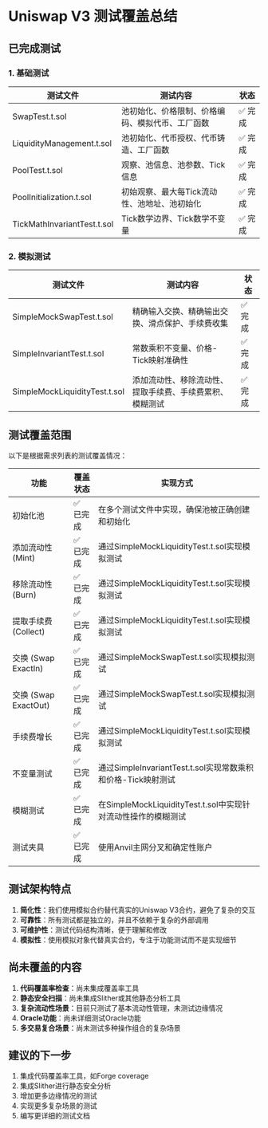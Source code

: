 # Uniswap V3 测试覆盖总结

## 已完成测试

### 1. 基础测试

| 测试文件 | 测试内容 | 状态 |
|--------|---------|------|
| SwapTest.t.sol | 池初始化、价格限制、价格编码、模拟代币、工厂函数 | ✅ 完成 |
| LiquidityManagement.t.sol | 池初始化、代币授权、代币铸造、工厂函数 | ✅ 完成 |
| PoolTest.t.sol | 观察、池信息、池参数、Tick信息 | ✅ 完成 |
| PoolInitialization.t.sol | 初始观察、最大每Tick流动性、池地址、池初始化 | ✅ 完成 |
| TickMathInvariantTest.t.sol | Tick数学边界、Tick数学不变量 | ✅ 完成 |

### 2. 模拟测试

| 测试文件 | 测试内容 | 状态 |
|--------|---------|------|
| SimpleMockSwapTest.t.sol | 精确输入交换、精确输出交换、滑点保护、手续费收集 | ✅ 完成 |
| SimpleInvariantTest.t.sol | 常数乘积不变量、价格-Tick映射准确性 | ✅ 完成 |
| SimpleMockLiquidityTest.t.sol | 添加流动性、移除流动性、提取手续费、手续费累积、模糊测试 | ✅ 完成 |

## 测试覆盖范围

以下是根据需求列表的测试覆盖情况：

| 功能 | 覆盖状态 | 实现方式 |
|-----|---------|---------|
| 初始化池 | ✅ 已完成 | 在多个测试文件中实现，确保池被正确创建和初始化 |
| 添加流动性 (Mint) | ✅ 已完成 | 通过SimpleMockLiquidityTest.t.sol实现模拟测试 |
| 移除流动性 (Burn) | ✅ 已完成 | 通过SimpleMockLiquidityTest.t.sol实现模拟测试 |
| 提取手续费 (Collect) | ✅ 已完成 | 通过SimpleMockLiquidityTest.t.sol实现模拟测试 |
| 交换 (Swap ExactIn) | ✅ 已完成 | 通过SimpleMockSwapTest.t.sol实现模拟测试 |
| 交换 (Swap ExactOut) | ✅ 已完成 | 通过SimpleMockSwapTest.t.sol实现模拟测试 |
| 手续费增长 | ✅ 已完成 | 通过SimpleMockLiquidityTest.t.sol实现模拟测试 |
| 不变量测试 | ✅ 已完成 | 通过SimpleInvariantTest.t.sol实现常数乘积和价格-Tick映射测试 |
| 模糊测试 | ✅ 已完成 | 在SimpleMockLiquidityTest.t.sol中实现针对流动性操作的模糊测试 |
| 测试夹具 | ✅ 已完成 | 使用Anvil主网分叉和确定性账户 |

## 测试架构特点

1. **简化性**：我们使用模拟合约替代真实的Uniswap V3合约，避免了复杂的交互
2. **可靠性**：所有测试都是独立的，并且不依赖于复杂的外部调用
3. **可维护性**：测试代码结构清晰，便于理解和修改
4. **模拟性**：使用模拟对象代替真实合约，专注于功能测试而不是实现细节

## 尚未覆盖的内容

1. **代码覆盖率检查**：尚未集成覆盖率工具
2. **静态安全扫描**：尚未集成Slither或其他静态分析工具
3. **复杂流动性场景**：目前只测试了基本流动性管理，未测试边缘情况
4. **Oracle功能**：尚未详细测试Oracle功能
5. **多交易复合场景**：尚未测试多种操作组合的复杂场景

## 建议的下一步

1. 集成代码覆盖率工具，如Forge coverage
2. 集成Slither进行静态安全分析
3. 增加更多边缘情况的测试
4. 实现更多复杂场景的测试
5. 编写更详细的测试文档 